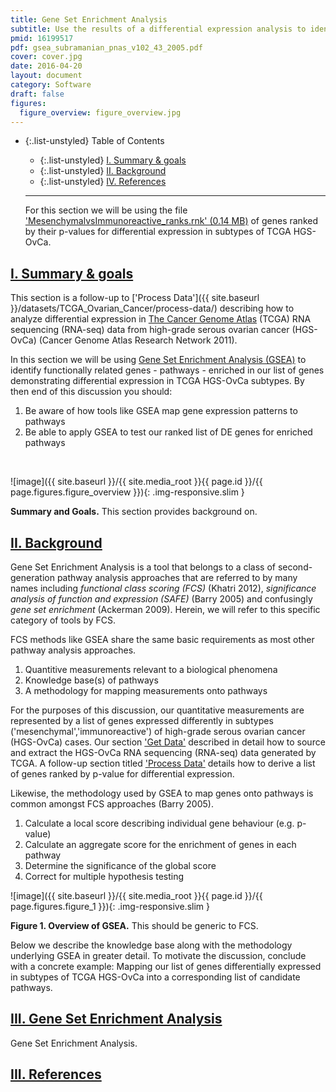 ```yaml
---
title: Gene Set Enrichment Analysis
subtitle: Use the results of a differential expression analysis to identify enriched pathways using GSEA
pmid: 16199517
pdf: gsea_subramanian_pnas_v102_43_2005.pdf
cover: cover.jpg
date: 2016-04-20
layout: document
category: Software
draft: false
figures:
  figure_overview: figure_overview.jpg
---
```


- {:.list-unstyled} Table of Contents
  - {:.list-unstyled} [I. Summary & goals](#summaryGoals)
  - {:.list-unstyled} [II. Background](#background)  
  - {:.list-unstyled} [IV. References](#references)

  <hr/>

  <div class="alert alert-warning" role="alert">
    For this section we will be using the file <a href="{{ site.baseurl }}/datasets/TCGA_Ovarian_Cancer/process-data/#datasets"> 'MesenchymalvsImmunoreactive_ranks.rnk' (0.14 MB)</a> of genes ranked by their p-values for differential expression in subtypes of TCGA HGS-OvCa.
  </div>

## <a href="#summaryGoals" name="summaryGoals">I. Summary & goals</a>

This section is a follow-up to ['Process Data']({{ site.baseurl }}/datasets/TCGA_Ovarian_Cancer/process-data/) describing how to analyze differential expression in [The Cancer Genome Atlas](http://cancergenome.nih.gov/abouttcga/overview) (TCGA) RNA sequencing (RNA-seq) data from high-grade serous ovarian cancer (HGS-OvCa) (Cancer Genome Atlas Research Network 2011).

In this section we will be using [Gene Set Enrichment Analysis (GSEA)](http://software.broadinstitute.org/gsea/index.jsp) to identify functionally related genes - pathways - enriched in our list of genes demonstrating differential expression in TCGA HGS-OvCa subtypes. By then end of this discussion you should:

1. Be aware of how tools like GSEA map gene expression patterns to pathways
2. Be able to apply GSEA to test our ranked list of DE genes for enriched pathways

<br/>

![image]({{ site.baseurl }}/{{ site.media_root }}{{ page.id }}/{{ page.figures.figure_overview }}){: .img-responsive.slim }
<div class="figure-legend well well-lg text-justify">
  <strong>Summary and Goals.</strong> This section provides background on.
</div>

## <a href="#background" name="background">II. Background</a>

Gene Set Enrichment Analysis is a tool that belongs to a class of second-generation pathway analysis approaches that are referred to by many names including *functional class scoring (FCS)* (Khatri 2012), *significance analysis of function and expression (SAFE)* (Barry 2005) and confusingly *gene set enrichment* (Ackerman 2009). Herein, we will refer to this specific category of tools by FCS.

FCS methods like GSEA share the same basic requirements as most other pathway analysis approaches.

1. Quantitive measurements relevant to a biological phenomena
2. Knowledge base(s) of pathways
3. A methodology for mapping measurements onto pathways

For the purposes of this discussion, our quantitative measurements are represented by a list of genes expressed differently in subtypes ('mesenchymal','immunoreactive') of high-grade serous ovarian cancer (HGS-OvCa) cases. Our section ['Get Data']({{site.baseurl}}/datasets/TCGA_Ovarian_Cancer/get-data/) described in detail how to source and extract the HGS-OvCa RNA sequencing (RNA-seq) data generated by TCGA. A follow-up section titled ['Process Data']({{site.baseurl}}/datasets/TCGA_Ovarian_Cancer/process-data/) details how to derive a list of genes ranked by p-value for differential expression.

Likewise, the methodology used by GSEA to map genes onto pathways is common amongst FCS approaches (Barry 2005).

1. Calculate a local score describing individual gene behaviour (e.g. p-value)
2. Calculate an aggregate score for the enrichment of genes in each pathway
3. Determine the significance of the global score
4. Correct for multiple hypothesis testing

![image]({{ site.baseurl }}/{{ site.media_root }}{{ page.id }}/{{ page.figures.figure_1 }}){: .img-responsive.slim }
<div class="figure-legend well well-lg text-justify">
  <strong>Figure 1. Overview of GSEA.</strong> This should be generic to FCS.
</div>

Below we describe the knowledge base along with the methodology underlying GSEA in greater detail. To motivate the discussion, conclude with a concrete example: Mapping our list of genes differentially expressed in subtypes of TCGA HGS-OvCa into a corresponding list of candidate pathways.

## <a href="#gsea" name="gsea">III. Gene Set Enrichment Analysis</a>

Gene Set Enrichment Analysis.

## <a href="#references" name="references">III. References</a>
<!-- <div class="panel_group" data-inline="19192285,15647293,26125594,22383865"></div> -->

